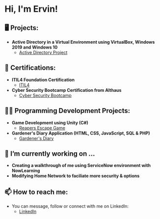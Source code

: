 <h1>Hi, I'm Ervin! <br/>

<h2>🖥️ Projects: </h2>

- <b>Active Directory in a Virtual Environment using VirtualBox, Windows 2019 and Windows 10</b>
  - [Active Directory Project](https://github.com/Ervin-Thorpe/Active-Directory-Lab)

<h2>📜 Certifications: </h2>

- <b>ITIL4 Foundation Certification</b>
  - [ITIL4](https://imgur.com/a/X9vazz8)
- <b>Cyber Security Bootcamp Certification from Althaus</b>
  - [Cyber Security Bootcamp](https://imgur.com/a/0wpA69Y)

<h2>👨‍💻 Programming Development Projects:</h2>

- <b>Game Development using Unity (C#)</b>
  - [Reapers Escape Game](https://github.com/Ervin-Thorpe/Reapers-Escape-Game-Demo)
- <b>Gardener's Diary Application (HTML, CSS, JavaScript, SQL & PHP)</b>
  - [Gardener's Diary](https://github.com/Ervin-Thorpe/Gardeners-Diary-App)
  
<h2>🔭 I’m currently working on ...</h2>

- <b>Creating a walkthrough of me using ServiceNow environment with NowLearning</b>
- <b>Modifying Home Network to faciliate more security & options</b>

<h2> 📫 How to reach me:</h2>

- You can message, follow or connect with me on LinkedIn:
  - [LinkedIn](https://www.linkedin.com/in/ervin-thorpe/)
<!--
Here are some ideas to get you started:

- 🔭 I’m currently working on ...
- 🌱 I’m currently learning ...
- 👯 I’m looking to collaborate on ...
- 🤔 I’m looking for help with ...
- 💬 Ask me about ...
- 📫 How to reach me: ...
- 😄 Pronouns: ...
- ⚡ Fun fact: ...
-->
